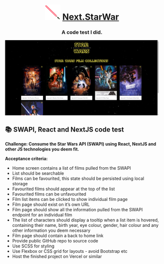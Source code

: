 <h1 align="center"><img alt="star war saber" src="https://github.com/Halmesn/next-star-war/blob/main/public/misc/saber.gif" /> <a href="https://next-star-war.vercel.app/">Next.StarWar</a></h1>
<h3 align="center">A code test I did.</h3>

<div align="center">
    <img alt="Project screenshot" src="https://github.com/Halmesn/next-star-war/blob/main/public/misc/screenshot.png" />
</div>

## 📚 SWAPI, React and NextJS code test

**Challenge: Consume the Star Wars API (SWAPI) using React, NextJS and other JS technologies you deem fit.**

**Acceptance criteria:**

- Home screen contains a list of films pulled from the SWAPI
- List should be searchable
- Films can be favourited, this state should be persisted using local storage
- Favourited films should appear at the top of the list
- Favourited films can be unfavourited
- Film list items can be clicked to show individual film page
- Film page should exist on it’s own URL
- Film page should show all the information pulled from the SWAPI endpoint for an individual film
- The list of characters should display a tooltip when a list item is hovered, containing their name, birth year, eye colour, gender, hair colour and any other information you deem necessary
- Film page should contain a back to home link
- Provide public GitHub repo to source code
- Use SCSS for styling
- Use Flexbox or CSS grid for layouts - avoid Bootstrap etc
- Host the finished project on Vercel or similar
